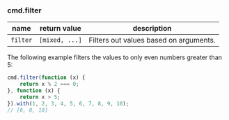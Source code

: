 ### cmd.filter

| name       | return value    | description   |
|------------|-----------------|---------------|
| `filter`   | `[mixed, ...]`  | Filters out values based on arguments. |

The following example filters the values to only even numbers greater than 5:

```js
cmd.filter(function (x) {
    return x % 2 === 0;
}, function (x) {
    return x > 5;
}).with(1, 2, 3, 4, 5, 6, 7, 8, 9, 10);
// [6, 8, 10]
```
